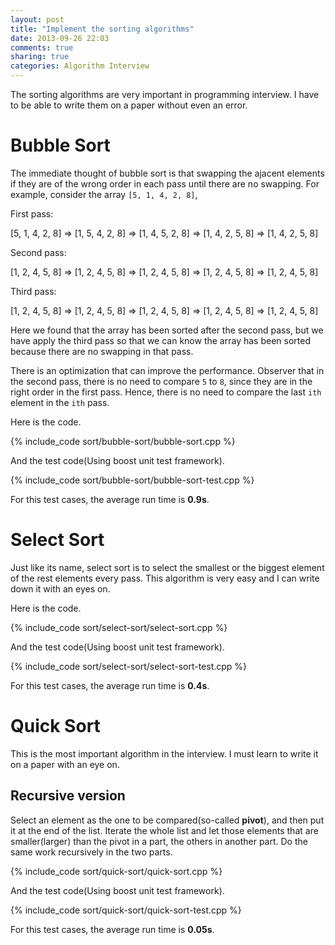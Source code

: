```yaml
---
layout: post
title: "Implement the sorting algorithms"
date: 2013-09-26 22:03
comments: true
sharing: true
categories: Algorithm Interview
---
```


The sorting algorithms are very important in programming interview. I have
to be able to write them on a paper without even an error.

Bubble Sort
=================
The immediate thought of bubble sort is that swapping the ajacent elements
if they are of the wrong order in each pass until there are no swapping.
For example, consider the array ``[5, 1, 4, 2, 8]``,

First pass:

[5, 1, 4, 2, 8] => [1, 5, 4, 2, 8] => [1, 4, 5, 2, 8] => [1, 4, 2, 5, 8]
=> [1, 4, 2, 5, 8]

Second pass:

[1, 2, 4, 5, 8] => [1, 2, 4, 5, 8] => [1, 2, 4, 5, 8] => [1, 2, 4, 5, 8]
=> [1, 2, 4, 5, 8]

Third pass:

[1, 2, 4, 5, 8] => [1, 2, 4, 5, 8] => [1, 2, 4, 5, 8] => [1, 2, 4, 5, 8]
=> [1, 2, 4, 5, 8]

Here we found that the array has been sorted after the second pass, but we
have apply the third pass so that we can know the array has been sorted
because there are no swapping in that pass.

There is an optimization that can improve the performance. Observer that
in the second pass, there is no need to compare ``5`` to ``8``, since they
are in the right order in the first pass. Hence, there is no need to compare
the last ``ith`` element in the ``ith`` pass.

Here is the code.

{% include_code sort/bubble-sort/bubble-sort.cpp %}

And the test code(Using boost unit test framework).

{% include_code sort/bubble-sort/bubble-sort-test.cpp %}

For this test cases, the average run time is **0.9s**.

Select Sort
==================
Just like its name, select sort is to select the smallest or the biggest
element of the rest elements every pass. This algorithm is very easy and
I can write down it with an eyes on.

Here is the code.

{% include_code sort/select-sort/select-sort.cpp %}

And the test code(Using boost unit test framework).

{% include_code sort/select-sort/select-sort-test.cpp %}

For this test cases, the average run time is **0.4s**.

Quick Sort
=================
This is the most important algorithm in the interview. I must learn to write
it on a paper with an eye on.

Recursive version
---------------------
Select an element as the one to be compared(so-called **pivot**), and then put
it at the end of the list. Iterate the whole list and let those elements that
are smaller(larger) than the pivot in a part, the others in another part. Do
the same work recursively in the two parts.

{% include_code sort/quick-sort/quick-sort.cpp %}

And the test code(Using boost unit test framework).

{% include_code sort/quick-sort/quick-sort-test.cpp %}

For this test cases, the average run time is **0.05s**.








